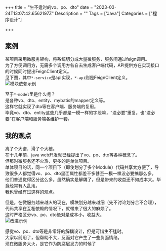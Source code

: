 +++
title = "生不逢时的vo、po、dto"
date = "2023-03-24T13:07:42.6562197Z"
Description = ""
Tags = ["Java"]
Categories = ["程序设计"]

+++
## 案例
某项目采用微服务架构，将系统切分成大量微服务，服务间通过feign调用。  
为了方便调用方，无需多个调用方各自去生成客户端代码，API提供方在实现接口的时候同时提出FeignClient定义。  
见下图，其中`*-service`是api实现，`*-api`则是FeignClient定义。
![模块依赖示例](/images/bad.png)

至于`*-model`里是什么呢？  
是各种vo、dto、entity、mybatis的mapper定义等。  
这样它就实现了dto等在客户端、服务端的复用。  
毕竟vo、dto、entity这些几乎都是一模一样的字段嘛，“没必要”重复，也“没必要”在客户端和服务端各维护一套。

## 我的观点
离了个大谱，滑了个大稽。  
在十几年前，java web开发就已经提出了vo、po、dto等各种概念了。  
但那时微服务还不火热，更多的是单体项目。  
单体项目的话，同一个项目下（即使划分了多个Module）代码共享太方便了，导致很多人都觉得vo、po、dto里面属性都差不多甚至一模一样没必要搞那么多。  
他们普通觉得区分这么多，虽然确实是解耦了，但是带来的收益还不如成本大。毕竟经常有人乱用。  
我也曾经有过这样的观点。  

但是，在微服务越来越火的现在，模块划分越来越细（先不讨论划分合不合理），代码共享在互相依赖的情况下，就带来了很大的麻烦了。  
这时严格区分vo、po、dto绝对是成本小，收益大。  
![改进示例](/images/good.png)

感觉vo、po、dto等是非常好的解耦设计，但是可惜生不逢时。  
大家以前用了，但帮助不大，反而对它产生了一些负面情绪。  
现在微服务大火，是它作为防腐层发力的时候了